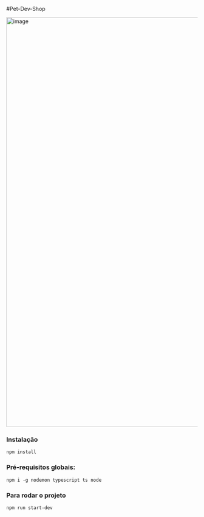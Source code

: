 #Pet-Dev-Shop

<img width="1919" height="1079" alt="image" src="https://github.com/user-attachments/assets/b5e63d71-8554-49bb-abf9-effa94176038" />


### Instalação
`npm install`

### Pré-requisitos globais:
`npm i -g nodemon typescript ts node`

### Para rodar o projeto
`npm run start-dev`
